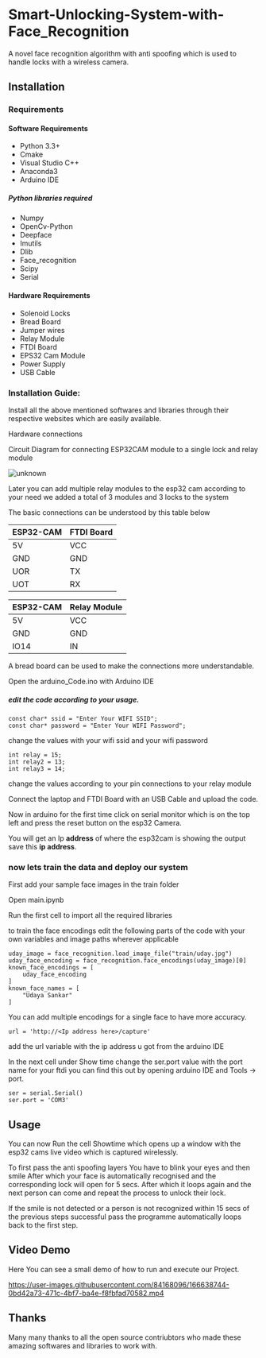 # Smart-Unlocking-System-with-Face_Recognition

A novel face recognition algorithm with anti spoofing which is used to handle locks with a wireless camera.

## Installation

### Requirements

#### Software Requirements
  * Python 3.3+
  * Cmake
  * Visual Studio C++
  * Anaconda3
  * Arduino IDE
   ##### Python libraries required
  * Numpy
  * OpenCv-Python
  * Deepface
  * Imutils
  * Dlib
  * Face_recognition
  * Scipy
  * Serial
  
#### Hardware Requirements
  *	Solenoid Locks
  * Bread Board
  * Jumper wires
  * Relay Module
  * FTDI Board
  * EPS32 Cam Module
  *	Power Supply
  *	USB Cable

### Installation Guide:

Install all the above mentioned softwares and libraries through their respective websites which are easily available. 

Hardware connections 

Circuit Diagram for connecting ESP32CAM module to a single lock and relay module 

![unknown](https://circuitdigest.com/sites/default/files/circuitdiagram_mic/Face-Recognition-Door-Lock-Circuit-Diagram.png)

Later you can add multiple relay modules to the esp32 cam according to your need we added a total of 3 modules and 3 locks to the system

The basic connections can be understood by this table below

|ESP32-CAM|FTDI Board|
|---|---|
|5V|VCC|
|GND|GND|
|UOR|TX|
|UOT|RX|

|ESP32-CAM|Relay Module|
|---|---|
|5V|VCC|
|GND|GND|
|IO14|IN|

A bread board can be used to make the connections more understandable.

Open the arduino_Code.ino with Arduino IDE 

##### edit the code according to your usage. 

```arduino
const char* ssid = "Enter Your WIFI SSID";
const char* password = "Enter Your WIFI Password";
```
change the values with your wifi ssid and your wifi password




```arduino
int relay = 15;
int relay2 = 13;
int relay3 = 14;
```

change the values according to your pin connections to your relay module

Connect the laptop and FTDI Board with an USB Cable and upload the code.

Now in arduino for the first time click on serial monitor which is on the top left and press the reset button on the esp32 Camera.

You will get an Ip **address** of where the esp32cam is showing the output save this **ip address**.

### now lets train the data and deploy our system

First add your sample face images in the train folder

Open main.ipynb

Run the first cell to import all the required libraries

to train the face encodings edit the following parts of the code with your own variables and image paths wherever applicable

```python3
uday_image = face_recognition.load_image_file("train/uday.jpg")
uday_face_encoding = face_recognition.face_encodings(uday_image)[0]
known_face_encodings = [
    uday_face_encoding
]
known_face_names = [
    "Udaya Sankar"
]
```

You can add multiple encodings for a single face to have more accuracy.

```python3
url = 'http://<Ip address here>/capture'
```
add the url variable with the ip address u got from the arduino IDE

In the next cell under Show time change the ser.port value with the port name for your ftdi you can find this out by opening arduino IDE and Tools -> port.
```python3
ser = serial.Serial()
ser.port = 'COM3'
```

## Usage

You can now Run the cell Showtime which opens up a window with the esp32 cams live video which is captured wirelessly.

To first pass the anti spoofing layers 
You have to blink your eyes and then smile 
After which your face is automatically recognised and the corresponding lock will open for 5 secs.
After which it loops again and the next person can come and repeat the process to unlock their lock.

If the smile is not detected or a person is not recognized within 15 secs of the previous steps successful pass the programme automatically loops back to the first step.

## Video Demo

Here You can see a small demo of how to run and execute our Project.

https://user-images.githubusercontent.com/84168096/166638744-0bd42a73-471c-4bf7-ba4e-f8fbfad70582.mp4





## Thanks

Many many thanks to all the open source contriubtors who made these amazing softwares and libraries to work with.
